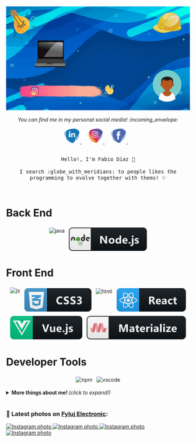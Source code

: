 
![Banner gif](https://github.com/diazfabio18/diazfabio18/blob/master/img/banner_readme.gif)

<!-- social medias -->
<p align="center"> 
  <i> You can find me in my personal social media! :incoming_envelope: </i>
</p>

<p align="center">
  <a href="https://www.linkedin.com/in/diazfabio">
    <img src="https://github.com/diazfabio18/diazfabio18/blob/master/img/linkedin_icon.png" width="44px" alt="LinkedIn">
  </a> &nbsp; &nbsp;
  <a href="https://instagram.com/fl_diaz">
    <img src="https://github.com/diazfabio18/diazfabio18/blob/master/img/instagram_icon.png" width="44px" alt="Instagram">
  </a> &nbsp; &nbsp;
  <a href="https://facebook.com/fl.diaz.3">
    <img src="https://github.com/diazfabio18/diazfabio18/blob/master/img/facebook_icon.png" width="44px" alt="Facebook">
  </a> &nbsp; &nbsp;
  <!-- <a href="https://api.whatsapp.com/send?phone=+917330770559">
    <img src="https://github.com/Quadrified/Quadrified/blob/master/assets/my_svgs/whatsapp.svg" width="40px" alt="Whatsapp">
  </a> &nbsp; &nbsp; -->
</p>

<p align="center">
  <!-- <img src="https://media.giphy.com/media/MeJgB3yMMwIaHmKD4z/giphy.gif" width="30%"> -->
  <!-- <img src="img/Banner_fabio_diaz.png"> -->
<br>
  <samp>
    Hello!, I'm Fabio Díaz 👋
    <br><br>
    I search :globe_with_meridians: to people likes the programming to evolve together with thems! ✨
    <!-- <br><br>
    P.S: I do know that HTML is not a programming language!
    <br><br>
    P.s: I want to evolve together with programming-->
  </samp>
</p>

<br>

Back End
  ==========
  <p align="center">
  <img src="https://github.com/Quadrified/Quadrified/blob/master/assets/svg/dev/languages/java.svg" alt="java" style="vertical-align:top; margin:4px">
    <img src="https://github.com/MikeCodesDotNET/ColoredBadges/blob/master/svg/dev/frameworks/nodejs.svg" alt="nodejs" style="vertical-align:top; margin:4px">
  </p>

  Front End
  ==========
  <p align="center">
   <img src="https://github.com/Quadrified/Quadrified/blob/master/assets/svg/dev/languages/js.svg" alt="js" style="vertical-align:top; margin:4px">
  <img src="https://github.com/MikeCodesDotNET/ColoredBadges/blob/master/svg/dev/languages/css3.svg" alt="css3" style="vertical-align:top; margin:6px 4px">
  <img src="https://github.com/Quadrified/Quadrified/blob/master/assets/svg/dev/languages/html.svg" alt="html" style="vertical-align:top; margin:6px 4px">

  <img src="https://github.com/MikeCodesDotNET/ColoredBadges/blob/master/svg/dev/frameworks/react.svg" alt="react" style="vertical-align:top; margin:6px 4px">

  <img src="https://github.com/MikeCodesDotNET/ColoredBadges/blob/master/svg/dev/frameworks/vue.svg" alt="vue" style="vertical-align:top; margin:6px 4px">

  <img src="https://github.com/MikeCodesDotNET/ColoredBadges/blob/master/svg/dev/frameworks/materialize.svg" alt="materialize" style="vertical-align:top; margin:6px 4px">
</p>

  Developer Tools
  ==========
  <p align="center">
  <img src="https://github.com/Quadrified/Quadrified/blob/master/assets/svg/dev/services/npm.svg" alt="npm" style="vertical-align:top; margin:4px">

  <img src="https://github.com/Quadrified/Quadrified/blob/master/assets/svg/dev/tools/visualstudio_code.svg" alt="vscode" style="vertical-align:top; margin:4px">
  </p>

<details>
  <summary> <b> More things about me! </b> <i>(click to expand!)</i> </summary>
  
  <br>
  
  [![Github Stats By Anurag](https://github-readme-stats.vercel.app/api?username=diazfabio18&show_icons=true&title_color=fff&icon_color=79ff97&text_color=9f9f9f&bg_color=151515)](https://github.com/anuraghazra/github-readme-stats)

## About me in Javascript code ⚡

```javascript
var myFeatures = [
  purpose:,
  interest: ["explore", "learn", "to collaborate"],
  planCareer: {
    university: "Electronic Engineering",
    EndIn: 2022
  },
  actualProgress:{
    english: "Improving write and read"
  }
];
```

---

<!-- - Learning to develop Mobile-first web-apps.
- Learning React with Redux. 
- Adding databases to my skill set. -->


<img align="center" src="https://github.com/diazfabio18/diazfabio18/blob/master/img/final_coffee.gif" alt="final coffee" >

</details>

<br>

### 📸 Latest photos on [Fyluj Electronic](https://instagram.com/fyluj_electronic):


<a href='https://instagram.faep14-2.fna.fbcdn.net/v/t51.2885-15/e35/116377712_187964402686873_6527335179646656999_n.jpg?_nc_ht=instagram.faep14-2.fna.fbcdn.net&_nc_cat=101&_nc_ohc=KswGKZ3ERz4AX9XycFK&oh=2b544be6e9aa5f3b65bb0734cd50cc6c&oe=5F5395B5' target='_blank'>
  <img width='20%' src='https://instagram.faep14-2.fna.fbcdn.net/v/t51.2885-15/e35/116377712_187964402686873_6527335179646656999_n.jpg?_nc_ht=instagram.faep14-2.fna.fbcdn.net&_nc_cat=101&_nc_ohc=KswGKZ3ERz4AX9XycFK&oh=2b544be6e9aa5f3b65bb0734cd50cc6c&oe=5F5395B5' alt='Instagram photo'/>
</a>
 
<a href='https://instagram.faep14-2.fna.fbcdn.net/v/t51.2885-15/e35/90514370_635634860328933_217987679352671660_n.jpg?_nc_ht=instagram.faep14-2.fna.fbcdn.net&_nc_cat=109&_nc_ohc=JqTDehEv9PUAX88vsHv&oh=6859bbeca14b32e1f2d33383d6c1aeb4&oe=5F556BE4' target='_blank'>
  <img width='20%' src='https://instagram.faep14-2.fna.fbcdn.net/v/t51.2885-15/e35/90514370_635634860328933_217987679352671660_n.jpg?_nc_ht=instagram.faep14-2.fna.fbcdn.net&_nc_cat=109&_nc_ohc=JqTDehEv9PUAX88vsHv&oh=6859bbeca14b32e1f2d33383d6c1aeb4&oe=5F556BE4' alt='Instagram photo'/>
</a>
 
<a href='https://instagram.faep14-2.fna.fbcdn.net/v/t51.2885-15/e35/90248519_243634496671473_6375653470644952867_n.jpg?_nc_ht=instagram.faep14-2.fna.fbcdn.net&_nc_cat=109&_nc_ohc=QG1k7P2nplcAX91O1rL&oh=c669ed1760a7951a7a912353fb7c764d&oe=5F2CBA27' target='_blank'>
  <img width='20%' src='https://instagram.faep14-2.fna.fbcdn.net/v/t51.2885-15/e35/90248519_243634496671473_6375653470644952867_n.jpg?_nc_ht=instagram.faep14-2.fna.fbcdn.net&_nc_cat=109&_nc_ohc=QG1k7P2nplcAX91O1rL&oh=c669ed1760a7951a7a912353fb7c764d&oe=5F2CBA27' alt='Instagram photo'/>
</a>
 
<a href='https://instagram.faep14-2.fna.fbcdn.net/v/t51.2885-15/e35/89377468_514676179457230_2402045072178833382_n.jpg?_nc_ht=instagram.faep14-2.fna.fbcdn.net&_nc_cat=110&_nc_ohc=xlU9fgm9nHAAX91fNc8&oh=2cb10238e56c3c0c3d44a542a399de87&oe=5F548C17' target='_blank'>
  <img width='20%' src='https://instagram.faep14-2.fna.fbcdn.net/v/t51.2885-15/e35/89377468_514676179457230_2402045072178833382_n.jpg?_nc_ht=instagram.faep14-2.fna.fbcdn.net&_nc_cat=110&_nc_ohc=xlU9fgm9nHAAX91fNc8&oh=2cb10238e56c3c0c3d44a542a399de87&oe=5F548C17' alt='Instagram photo'/>
</a>
